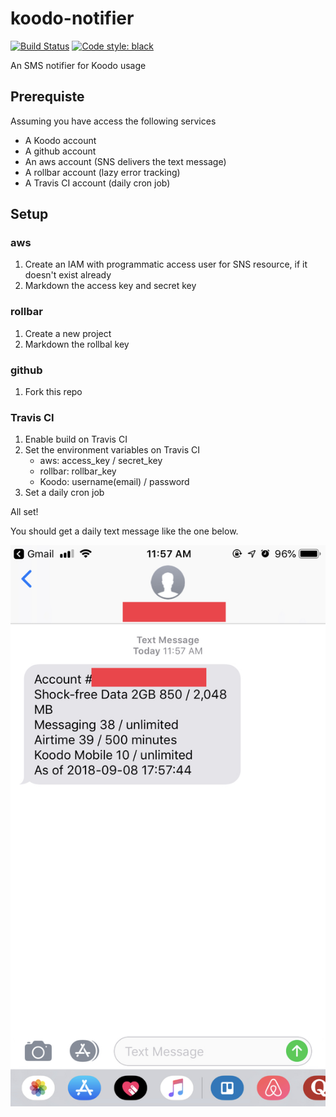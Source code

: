 koodo-notifier
==============

[![Build Status](https://travis-ci.org/zehengl/koodo-notifier.svg?branch=master)](https://travis-ci.org/zehengl/koodo-notifier)
[![Code style: black](https://img.shields.io/badge/code%20style-black-000000.svg)](https://github.com/ambv/black)

An SMS notifier for Koodo usage

Prerequiste
-----------
Assuming you have access the following services
* A Koodo account
* A github account
* An aws account (SNS delivers the text message)
* A rollbar account (lazy error tracking)
* A Travis CI account (daily cron job)


Setup
-----
### aws
1. Create an IAM with programmatic access user for SNS resource, if it doesn't exist already
2. Markdown the access key and secret key

### rollbar
1. Create a new project
2. Markdown the rollbal key

### github
1. Fork this repo

### Travis CI
1. Enable build on Travis CI
2. Set the environment variables on Travis CI
	- aws: access_key / secret_key
	- rollbar: rollbar_key
	- Koodo: username(email) / password
3. Set a daily cron job

All set!

You should get a daily text message like the one below.

![example](https://github.com/zehengl/koodo-notifier/blob/master/example.jpg)
